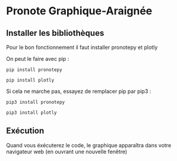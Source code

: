 # Pronote Graphique-Araignée

## Installer les bibliothèques

Pour le bon fonctionnement il faut installer pronotepy et plotly

On peut le faire avec pip : 

`pip install pronotepy`

`pip install plotly`

Si cela ne marche pas, essayez de remplacer pip par pip3 :

`pip3 install pronotepy`

`pip3 install plotly`

## Exécution
Quand vous éxécuterez le code, le graphique apparaîtra dans votre navigateur web (en ouvrant une
nouvelle fenêtre)
